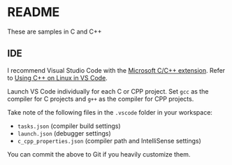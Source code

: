 # README

These are samples in C and C++

## IDE

I recommend Visual Studio Code with the [Microsoft C/C++ extension](https://marketplace.visualstudio.com/items?itemName=ms-vscode.cpptools).
Refer to [Using C++ on Linux in VS Code](https://code.visualstudio.com/docs/cpp/config-linux).

Launch VS Code individually for each C or CPP project. Set `gcc` as the compiler for C projects and `g++` as the
compiler for CPP projects.

Take note of the following files in the `.vscode` folder in your workspace:

* `tasks.json` (compiler build settings)
* `launch.json` (debugger settings)
* `c_cpp_properties.json` (compiler path and IntelliSense settings)

You can commit the above to Git if you heavily customize them.

